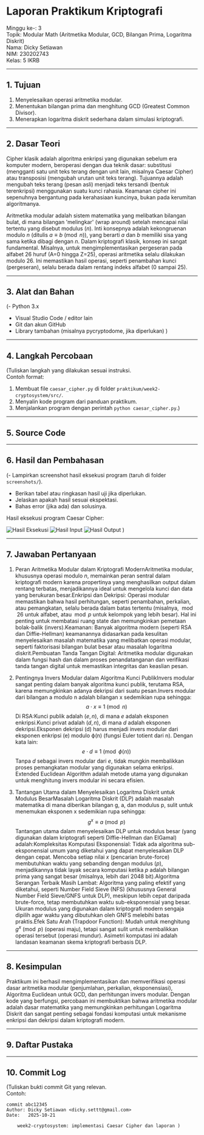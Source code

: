 # Laporan Praktikum Kriptografi
Minggu ke-: 3   
Topik: Modular Math (Aritmetika Modular, GCD, Bilangan Prima, Logaritma Diskrit)    
Nama: Dicky Setiawan    
NIM: 230202743  
Kelas: 5 IKRB   

---

## 1. Tujuan
1. Menyelesaikan operasi aritmetika modular.
2. Menentukan bilangan prima dan menghitung GCD (Greatest Common Divisor).
3. Menerapkan logaritma diskrit sederhana dalam simulasi kriptografi.

---

## 2. Dasar Teori
Cipher klasik adalah algoritma enkripsi yang digunakan sebelum era komputer modern, beroperasi dengan dua teknik dasar: substitusi (mengganti satu unit teks terang dengan unit lain, misalnya Caesar Cipher) atau transposisi (mengubah urutan unit teks terang). Tujuannya adalah mengubah teks terang (pesan asli) menjadi teks tersandi (bentuk terenkripsi) menggunakan suatu kunci rahasia. Keamanan cipher ini sepenuhnya bergantung pada kerahasiaan kuncinya, bukan pada kerumitan algoritmanya.

Aritmetika modular adalah sistem matematika yang melibatkan bilangan bulat, di mana bilangan 'melingkar' (wrap around) setelah mencapai nilai tertentu yang disebut modulus ($n$). Inti konsepnya adalah kekongruenan modulo $n$ (ditulis $a \equiv b \pmod{n}$), yang berarti $a$ dan $b$ memiliki sisa yang sama ketika dibagi dengan $n$. Dalam kriptografi klasik, konsep ini sangat fundamental. Misalnya, untuk mengimplementasikan pergeseran pada alfabet 26 huruf (A=0 hingga Z=25), operasi aritmetika selalu dilakukan modulo 26. Ini memastikan hasil operasi, seperti penambahan kunci (pergeseran), selalu berada dalam rentang indeks alfabet (0 sampai 25).

---

## 3. Alat dan Bahan
(- Python 3.x  
- Visual Studio Code / editor lain  
- Git dan akun GitHub  
- Library tambahan (misalnya pycryptodome, jika diperlukan)  )

---

## 4. Langkah Percobaan
(Tuliskan langkah yang dilakukan sesuai instruksi.  
Contoh format:
1. Membuat file `caesar_cipher.py` di folder `praktikum/week2-cryptosystem/src/`.
2. Menyalin kode program dari panduan praktikum.
3. Menjalankan program dengan perintah `python caesar_cipher.py`.)

---

## 5. Source Code


---

## 6. Hasil dan Pembahasan
(- Lampirkan screenshot hasil eksekusi program (taruh di folder `screenshots/`).  
- Berikan tabel atau ringkasan hasil uji jika diperlukan.  
- Jelaskan apakah hasil sesuai ekspektasi.  
- Bahas error (jika ada) dan solusinya. 

Hasil eksekusi program Caesar Cipher:

![Hasil Eksekusi](screenshot/eksekusi.png)
![Hasil Input](screenshot/input.png)
![Hasil Output](screenshot/output.png)
)

---

## 7. Jawaban Pertanyaan
1. Peran Aritmetika Modular dalam Kriptografi ModernAritmetika modular, khususnya operasi modulo $n$, memainkan peran sentral dalam kriptografi modern karena propertinya yang menghasilkan output dalam rentang terbatas, menjadikannya ideal untuk mengelola kunci dan data yang berukuran besar.Enkripsi dan Dekripsi: Operasi modular memastikan bahwa hasil perhitungan, seperti penambahan, perkalian, atau pemangkatan, selalu berada dalam batas tertentu (misalnya, $\bmod 26$ untuk alfabet, atau $\bmod p$ untuk kelompok yang lebih besar). Hal ini penting untuk membatasi ruang state dan memungkinkan pemetaan bolak-balik (invers).Keamanan: Banyak algoritma modern (seperti RSA dan Diffie-Hellman) keamanannya didasarkan pada kesulitan menyelesaikan masalah matematika yang melibatkan operasi modular, seperti faktorisasi bilangan bulat besar atau masalah logaritma diskrit.Pembuatan Tanda Tangan Digital: Aritmetika modular digunakan dalam fungsi hash dan dalam proses penandatanganan dan verifikasi tanda tangan digital untuk memastikan integritas dan keaslian pesan.

2. Pentingnya Invers Modular dalam Algoritma Kunci PublikInvers modular sangat penting dalam banyak algoritma kunci publik, terutama RSA, karena memungkinkan adanya dekripsi dari suatu pesan.Invers modular dari bilangan a modulo n adalah bilangan x sedemikian rupa sehingga:$$a \cdot x \equiv 1 \pmod{n}$$Di RSA:Kunci publik adalah $(e, n)$, di mana $e$ adalah eksponen enkripsi.Kunci privat adalah $(d, n)$, di mana $d$ adalah eksponen dekripsi.Eksponen dekripsi (d) harus menjadi invers modular dari eksponen enkripsi (e) modulo ϕ(n) (fungsi Euler totient dari n). Dengan kata lain:$$e \cdot d \equiv 1 \pmod{\phi(n)}$$Tanpa $d$ sebagai invers modular dari $e$, tidak mungkin membalikkan proses pemangkatan modular yang digunakan selama enkripsi. Extended Euclidean Algorithm adalah metode utama yang digunakan untuk menghitung invers modular ini secara efisien.

3. Tantangan Utama dalam Menyelesaikan Logaritma Diskrit untuk Modulus BesarMasalah Logaritma Diskrit (DLP) adalah masalah matematika di mana diberikan bilangan g, a, dan modulus p, sulit untuk menemukan eksponen x sedemikian rupa sehingga:$$g^x \equiv a \pmod{p}$$Tantangan utama dalam menyelesaikan DLP untuk modulus besar (yang digunakan dalam kriptografi seperti Diffie-Hellman dan ElGamal) adalah:Kompleksitas Komputasi Eksponensial: Tidak ada algoritma sub-eksponensial umum yang diketahui yang dapat menyelesaikan DLP dengan cepat. Mencoba setiap nilai $x$ (pencarian brute-force) membutuhkan waktu yang sebanding dengan modulus ($p$), menjadikannya tidak layak secara komputasi ketika $p$ adalah bilangan prima yang sangat besar (misalnya, lebih dari 2048 bit).Algoritma Serangan Terbaik Masih Lambat: Algoritma yang paling efektif yang diketahui, seperti Number Field Sieve (NFS) (khususnya General Number Field Sieve/GNFS untuk DLP), meskipun lebih cepat daripada brute-force, tetap membutuhkan waktu sub-eksponensial yang besar. Ukuran modulus yang digunakan dalam kriptografi modern sengaja dipilih agar waktu yang dibutuhkan oleh GNFS melebihi batas praktis.Efek Satu Arah (Trapdoor Function): Mudah untuk menghitung $g^x \pmod{p}$ (operasi maju), tetapi sangat sulit untuk membalikkan operasi tersebut (operasi mundur). Asimetri komputasi ini adalah landasan keamanan skema kriptografi berbasis DLP.
---

## 8. Kesimpulan
Praktikum ini berhasil mengimplementasikan dan memverifikasi operasi dasar aritmetika modular (penjumlahan, perkalian, eksponensiasi), Algoritma Euclidean untuk GCD, dan perhitungan invers modular. Dengan kode yang berfungsi, percobaan ini membuktikan bahwa aritmetika modular adalah dasar matematika yang memungkinkan perhitungan Logaritma Diskrit dan sangat penting sebagai fondasi komputasi untuk mekanisme enkripsi dan dekripsi dalam kriptografi modern.

---

## 9. Daftar Pustaka


---

## 10. Commit Log
(Tuliskan bukti commit Git yang relevan.  
Contoh:
```
commit abc12345
Author: Dicky Setiawan <dicky.settt@gmail.com>
Date:   2025-10-21

    week2-cryptosystem: implementasi Caesar Cipher dan laporan )
```
